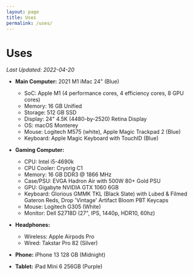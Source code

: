 ```yaml
---
layout: page
title: Uses
permalink: /uses/
---
```

# Uses


*Last Updated: 2022-04-20*

* **Main Computer:** 2021 M1 iMac 24" (Blue)
	+ SoC: Apple M1 (4 performance cores, 4 efficiency cores, 8 GPU cores)
	+ Memory: 16 GB Unified 
	+ Storage: 512 GB SSD
	+ Display: 24" 4.5K (4480-by-2520) Retina Display
	+ OS: macOS Monterey
	+ Mouse: Logitech M575 (white), Apple Magic Trackpad 2 (Blue)
	+ Keyboard: Apple Magic Keyboard with TouchID (Blue) 
* **Gaming Computer:** 
	+ CPU: Intel i5-4690k
	+ CPU Cooler: Cryorig C1 
	+ Memory: 16 GB DDR3 @ 1866 MHz
	+ Case/PSU: EVGA Hadron Air with 500W 80+ Gold PSU
	+ GPU: Gigabyte NVIDIA GTX 1060 6GB
	+ Keyboard: Glorious GMMK TKL (Black Slate) with Lubed & Filmed Gateron Reds, Drop 'Vintage' Artifact Bloom PBT Keycaps
	+ Mouse: Logitech G305 (White)
	+ Monitor: Dell S2718D (27", IPS, 1440p, HDR10, 60hz)
* **Headphones:** 
	* Wireless: Apple Airpods Pro
	* Wired: Takstar Pro 82 (Silver)

* **Phone:** iPhone 13 128 GB (Midnight)
* **Tablet:** iPad Mini 6 256GB (Purple)

